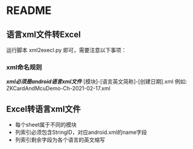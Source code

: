 # README

## 语言xml文件转Excel

运行脚本 xml2execl.py 即可，需要注意以下事项：

### xml命名规则
***xml必须是android语言xml文件***
[模块]-[语言英文简称]-[创建日期].xml
例如:
ZKCardAndMcuDemo-Ch-2021-02-17.xml

## Excel转语言xml文件
+ 每个sheet属于不同的模块
+ 列索引必须包含StringID，对应android.xml的name字段
+ 列索引剩余字段为各个语言的英文缩写